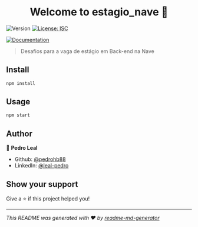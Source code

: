<h1 align="center">Welcome to estagio_nave 👋</h1>
<p>
  <img alt="Version" src="https://img.shields.io/badge/version-1.0.0-blue.svg?cacheSeconds=2592000" />
  <a href="#" target="_blank">
    <img alt="License: ISC" src="https://img.shields.io/badge/License-ISC-yellow.svg" />
  </a>
</p>
<p>
  <a href="https://documenter.getpostman.com/view/11275522/Tz5jfLnA" target="_blank">
    <img alt="Documentation" src="https://img.shields.io/badge/documentation-yes-brightgreen.svg" />
  </a>
</p>

> Desafios para a vaga de estágio em Back-end na Nave

## Install

```sh
npm install
```

## Usage

```sh
npm start
```

## Author

👤 **Pedro Leal**

* Github: [@pedrohb88](https://github.com/pedrohb88)
* LinkedIn: [@leal-pedro](https://linkedin.com/in/leal-pedro)

## Show your support

Give a ⭐️ if this project helped you!

***
_This README was generated with ❤️ by [readme-md-generator](https://github.com/kefranabg/readme-md-generator)_